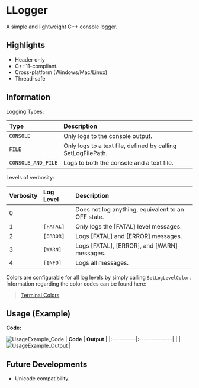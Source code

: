 # LLogger
A simple and lightweight C++ console logger.
## Highlights
- Header only
- C++11-compliant.
- Cross-platform (Windows/Mac/Linux)
- Thread-safe
## Information

Logging Types:

| **Type**           | **Description**                                              |
|:-------------------|:-------------------------------------------------------------|
| `CONSOLE`          | Only logs to the console output.                             |
| `FILE`             | Only logs to a text file, defined by calling SetLogFilePath. |
| `CONSOLE_AND_FILE` | Logs to both the console and a text file.                    |
   
Levels of verbosity:

| **Verbosity** | **Log Level** | **Description**                                    |
|:--------------|:--------------|:---------------------------------------------------|
| 0             |               | Does not log anything, equivalent to an OFF state. |
| 1             | `[FATAL]`     | Only logs the [FATAL] level messages.              |
| 2             | `[ERROR]`     | Logs [FATAL] and [ERROR] messages.                 |
| 3             | `[WARN]`      | Logs [FATAL], [ERROR], and [WARN] messages.        |
| 4             | `[INFO]`      | Logs all messages.                                 |

Colors are configurable for all log levels by simply calling `SetLogLevelColor`. Information regarding the color codes can be found here:

> [Terminal Colors](https://chrisyeh96.github.io/2020/03/28/terminal-colors.html)

## Usage (Example)
**Code:**


![UsageExample_Code](https://user-images.githubusercontent.com/50681738/218299662-1bcef1d4-7b0a-4cf5-91cb-708954670c71.PNG)
| **Code**  |  **Output**   |
|:----------|:--------------|
|           |![UsageExample_Output](https://user-images.githubusercontent.com/50681738/218299689-90ffb443-6a00-40c3-a15d-36e19b4fb7cb.PNG)               |


## Future Developments
- Unicode compatibility.
